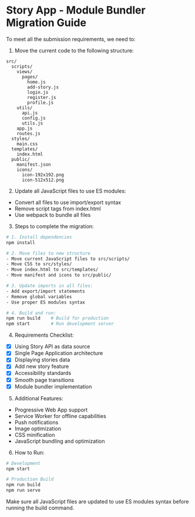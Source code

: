 # Story App - Module Bundler Migration Guide

To meet all the submission requirements, we need to:

1. Move the current code to the following structure:

```
src/
  scripts/
    views/
      pages/
        home.js
        add-story.js
        login.js
        register.js
        profile.js
    utils/
      api.js
      config.js
      utils.js
    app.js
    routes.js
  styles/
    main.css
  templates/
    index.html
  public/
    manifest.json
    icons/
      icon-192x192.png
      icon-512x512.png
```

2. Update all JavaScript files to use ES modules:

- Convert all files to use import/export syntax
- Remove script tags from index.html
- Use webpack to bundle all files

3. Steps to complete the migration:

```bash
# 1. Install dependencies
npm install

# 2. Move files to new structure
- Move current JavaScript files to src/scripts/
- Move CSS to src/styles/
- Move index.html to src/templates/
- Move manifest and icons to src/public/

# 3. Update imports in all files:
- Add export/import statements
- Remove global variables
- Use proper ES modules syntax

# 4. Build and run:
npm run build    # Build for production
npm start        # Run development server
```

4. Requirements Checklist:

- [x] Using Story API as data source
- [x] Single Page Application architecture
- [x] Displaying stories data
- [x] Add new story feature
- [x] Accessibility standards
- [x] Smooth page transitions
- [x] Module bundler implementation

5. Additional Features:

- Progressive Web App support
- Service Worker for offline capabilities
- Push notifications
- Image optimization
- CSS minification
- JavaScript bundling and optimization

6. How to Run:

```bash
# Development
npm start

# Production Build
npm run build
npm run serve
```

Make sure all JavaScript files are updated to use ES modules syntax before running the build command.
